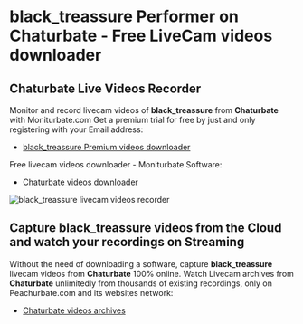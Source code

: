 # black_treassure Performer on Chaturbate - Free LiveCam videos downloader

## Chaturbate Live Videos Recorder

Monitor and record livecam videos of **black_treassure** from **Chaturbate** with Moniturbate.com
Get a premium trial for free by just and only registering with your Email address:
* [black_treassure Premium videos downloader](https://moniturbate.com/request-demo-licence-key.html)

Free livecam videos downloader - Moniturbate Software:
* [Chaturbate videos downloader](https://moniturbate.com/moniturbate-download-software.html)

![black_treassure livecam videos recorder](https://peachurnet.com/templates/moniturbate-software.png)


## Capture black_treassure videos from the Cloud and watch your recordings on Streaming

Without the need of downloading a software, capture **black_treassure** livecam videos from **Chaturbate** 100% online.
Watch Livecam archives from **Chaturbate** unlimitedly from thousands of existing recordings, only on Peachurbate.com and its websites network:
* [Chaturbate videos archives](https://peachurnet.com/)